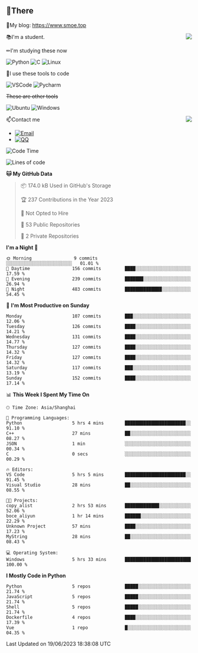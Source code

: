 
## 👏There

📰My blog: https://www.smoe.top

<img align="right" src="https://github-readme-stats.vercel.app/api/top-langs/?username=AkashiCoin"/>


📚I'm a student.

✏I'm studying these now

![Python](https://img.shields.io/badge/-Python-blue?style=flat-square&logo=Python&logoColor=fff)
![C](https://img.shields.io/badge/-C-585858?style=flat-square&logo=C&logoColor=fff)
![Linux](https://img.shields.io/badge/-Linux-black?style=flat-square&logo=Linux&logoColor=fff)

🔨I use these tools to code

![VSCode](https://img.shields.io/badge/-VSCode-blue?style=flat-square&logo=visualstudiocode&logoColor=fff)
![Pycharm](https://img.shields.io/badge/-Pycharm-green?style=flat-square&logo=pycharm&logoColor=fff)

 ~~These are other tools~~

![Ubuntu](https://img.shields.io/badge/-Ubuntu-orange?style=flat-square&logo=Ubuntu&logoColor=fff)
![Windows](https://img.shields.io/badge/-Windows-blue?style=flat-square&logo=Windows&logoColor=fff)

<img align="right" src="https://github-readme-stats.vercel.app/api?username=AkashiCoin" />


📫Contact me

* [![Email](https://img.shields.io/badge/Email-l1040186796@gmail.com-1?style=social&logoColor=fff)](mailto:l1040186796@gmail.com)
* [![QQ](https://img.shields.io/badge/QQ-1040186796-1?style=social&logoColor=fff)](tencent://AddContact/?fromId=45&fromSubId=1&subcmd=all&uin=1040186796&website=www.oicqzone.com)

<!--START_SECTION:waka-->
![Code Time](http://img.shields.io/badge/Code%20Time-796%20hrs%2040%20mins-blue)

![Lines of code](https://img.shields.io/badge/From%20Hello%20World%20I%27ve%20Written-242.5%20thousand%20lines%20of%20code-blue)

**🐱 My GitHub Data** 

> 📦 174.0 kB Used in GitHub's Storage 
 > 
> 🏆 237 Contributions in the Year 2023
 > 
> 🚫 Not Opted to Hire
 > 
> 📜 53 Public Repositories 
 > 
> 🔑 2 Private Repositories 
 > 
**I'm a Night 🦉** 

```text
🌞 Morning                9 commits           ░░░░░░░░░░░░░░░░░░░░░░░░░   01.01 % 
🌆 Daytime                156 commits         ████░░░░░░░░░░░░░░░░░░░░░   17.59 % 
🌃 Evening                239 commits         ███████░░░░░░░░░░░░░░░░░░   26.94 % 
🌙 Night                  483 commits         ██████████████░░░░░░░░░░░   54.45 % 
```
📅 **I'm Most Productive on Sunday** 

```text
Monday                   107 commits         ███░░░░░░░░░░░░░░░░░░░░░░   12.06 % 
Tuesday                  126 commits         ████░░░░░░░░░░░░░░░░░░░░░   14.21 % 
Wednesday                131 commits         ████░░░░░░░░░░░░░░░░░░░░░   14.77 % 
Thursday                 127 commits         ████░░░░░░░░░░░░░░░░░░░░░   14.32 % 
Friday                   127 commits         ████░░░░░░░░░░░░░░░░░░░░░   14.32 % 
Saturday                 117 commits         ███░░░░░░░░░░░░░░░░░░░░░░   13.19 % 
Sunday                   152 commits         ████░░░░░░░░░░░░░░░░░░░░░   17.14 % 
```


📊 **This Week I Spent My Time On** 

```text
🕑︎ Time Zone: Asia/Shanghai

💬 Programming Languages: 
Python                   5 hrs 4 mins        ███████████████████████░░   91.10 % 
C++                      27 mins             ██░░░░░░░░░░░░░░░░░░░░░░░   08.27 % 
JSON                     1 min               ░░░░░░░░░░░░░░░░░░░░░░░░░   00.34 % 
C                        0 secs              ░░░░░░░░░░░░░░░░░░░░░░░░░   00.29 % 

🔥 Editors: 
VS Code                  5 hrs 5 mins        ███████████████████████░░   91.45 % 
Visual Studio            28 mins             ██░░░░░░░░░░░░░░░░░░░░░░░   08.55 % 

🐱‍💻 Projects: 
copy_alist               2 hrs 53 mins       █████████████░░░░░░░░░░░░   52.06 % 
boce_aliyun              1 hr 14 mins        ██████░░░░░░░░░░░░░░░░░░░   22.29 % 
Unknown Project          57 mins             ████░░░░░░░░░░░░░░░░░░░░░   17.23 % 
MyString                 28 mins             ██░░░░░░░░░░░░░░░░░░░░░░░   08.43 % 

💻 Operating System: 
Windows                  5 hrs 33 mins       █████████████████████████   100.00 % 
```

**I Mostly Code in Python** 

```text
Python                   5 repos             █████░░░░░░░░░░░░░░░░░░░░   21.74 % 
JavaScript               5 repos             █████░░░░░░░░░░░░░░░░░░░░   21.74 % 
Shell                    5 repos             █████░░░░░░░░░░░░░░░░░░░░   21.74 % 
Dockerfile               4 repos             ████░░░░░░░░░░░░░░░░░░░░░   17.39 % 
Vue                      1 repo              █░░░░░░░░░░░░░░░░░░░░░░░░   04.35 % 
```




 Last Updated on 19/06/2023 18:38:08 UTC
<!--END_SECTION:waka-->
